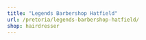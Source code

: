 ```yaml
---
title: "Legends Barbershop Hatfield"
url: /pretoria/legends-barbershop-hatfield/
shop: hairdresser
---
```


